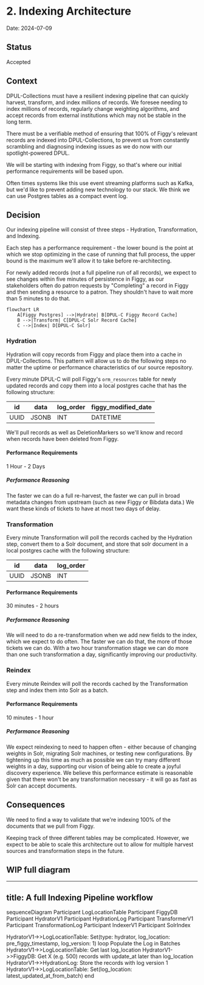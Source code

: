 # 2. Indexing Architecture

Date: 2024-07-09

## Status

Accepted

## Context

DPUL-Collections must have a resilient indexing pipeline that can quickly harvest, transform, and index millions of records. We foresee needing to index millions of records, regularly change weighting algorithms, and accept records from external institutions which may not be stable in the long term.

There must be a verifiable method of ensuring that 100% of Figgy's relevant records are indexed into DPUL-Collections, to prevent us from constantly scrambling and diagnosing indexing issues as we do now with our spotlight-powered DPUL.

We will be starting with indexing from Figgy, so that's where our initial performance requirements will be based upon.

Often times systems like this use event streaming platforms such as Kafka, but we'd like to prevent adding new technology to our stack. We think we can use Postgres tables as a compact event log.

## Decision

Our indexing pipeline will consist of three steps - Hydration, Transformation, and Indexing.

Each step has a performance requirement - the lower bound is the point at which we stop optimizing in the case of running that full process, the upper bound is the maximum we'll allow it to take before re-architecting.

For newly added records (not a full pipeline run of all records), we expect to see changes within five minutes of persistence in Figgy, as our stakeholders often do patron requests by "Completing" a record in Figgy and then sending a resource to a patron. They shouldn't have to wait more than 5 minutes to do that.

```mermaid
flowchart LR
    A[Figgy Postgres] -->|Hydrate| B[DPUL-C Figgy Record Cache]
    B -->|Transform| C[DPUL-C Solr Record Cache]
    C -->|Index| D[DPUL-C Solr]
```

### Hydration

Hydration will copy records from Figgy and place them into a cache in DPUL-Collections. This pattern will allow us to do the following steps no matter the uptime or performance characteristics of our source repository.

Every minute DPUL-C will poll Figgy's `orm_resources` table for newly updated records and copy them into a local postgres cache that has the following structure:

| id   | data  | log_order | figgy_modified_date |
|------|-------|-----------|---------------------|
| UUID | JSONB | INT       | DATETIME            |

We'll pull records as well as DeletionMarkers so we'll know and record when records have been deleted from Figgy.

#### Performance Requirements

1 Hour - 2 Days

##### Performance Reasoning

The faster we can do a full re-harvest, the faster we can pull in broad metadata changes from upstream (such as new Figgy or Bibdata data.) We want these kinds of tickets to have at most two days of delay.

### Transformation

Every minute Transformation will poll the records cached by the Hydration step, convert them to a Solr document, and store that solr document in a local postgres cache with the following structure:

| id   | data  | log_order |
|------|-------|-----------|
| UUID | JSONB | INT       |

#### Performance Requirements

30 minutes - 2 hours

##### Performance Reasoning

We will need to do a re-transformation when we add new fields to the index, which we expect to do often. The faster we can do that, the more of those tickets we can do. With a two hour transformation stage we can do more than one such transformation a day, significantly improving our productivity.

### Reindex

Every minute Reindex will poll the records cached by the Transformation step and index them into Solr as a batch.

#### Performance Requirements

10 minutes - 1 hour

##### Performance Reasoning

We expect reindexing to need to happen often - either because of changing weights in Solr, migrating Solr machines, or testing new configurations. By tightening up this time as much as possible we can try many different weights in a day, supporting our vision of being able to create a joyful discovery experience. We believe this performance estimate is reasonable given that there won't be any transformation necessary - it will go as fast as Solr can accept documents.

## Consequences

We need to find a way to validate that we're indexing 100% of the documents that we pull from Figgy.

Keeping track of three different tables may be complicated. However, we expect to be able to scale this architecture out to allow for multiple harvest sources and transformation steps in the future.


## WIP full diagram

---
title: A full Indexing Pipeline workflow
---

sequenceDiagram
Participant LogLocationTable
Participant FiggyDB
Participant HydratorV1
Participant HydrationLog
Participant TransformerV1
Participant TransformationLog
Participant IndexerV1
Participant SolrIndex

HydratorV1->>LogLocationTable: Set(type: hydrator, log_location: pre_figgy_timestamp, log_version: 1)
loop Populate the Log in Batches
HydratorV1->>LogLocationTable: Get last log_location
HydratorV1->>FiggyDB: Get X (e.g. 500) records with update_at later than log_location
HydratorV1->>HydrationLog: Store the records with log version 1
HydratorV1->>LogLocationTable: Set(log_location: latest_updated_at_from_batch)
end
